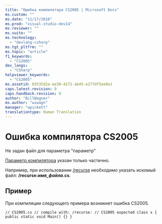 ```yaml
---
title: "Ошибка компилятора CS2005 | Microsoft Docs"
ms.custom: ""
ms.date: "11/17/2016"
ms.prod: "visual-studio-dev14"
ms.reviewer: ""
ms.suite: ""
ms.technology: 
  - "devlang-csharp"
ms.tgt_pltfrm: ""
ms.topic: "article"
f1_keywords: 
  - "CS2005"
dev_langs: 
  - "CSharp"
helpviewer_keywords: 
  - "CS2005"
ms.assetid: 03535d2a-ae30-4272-ab45-e277df5ee8e1
caps.latest.revision: 9
caps.handback.revision: 9
author: "BillWagner"
ms.author: "wiwagn"
manager: "wpickett"
translationtype: Human Translation
---
```

# Ошибка компилятора CS2005
Не задан файл для параметра "параметр"  
  
 [Параметр компилятора](../../csharp/language-reference/compiler-options/index.md) указан только частично.  
  
 Например, при использовании [\/recurse](../../csharp/language-reference/compiler-options/recurse-compiler-option.md) необходимо указать искомый файл: **\/recurse:***имя\_файла***.cs**.  
  
## Пример  
 При компиляции следующего примера возникнет ошибка CS2005.  
  
```  
// CS2005.cs // compile with: /recurse: // CS2005 expected class x { public static void Main() {} }  
```